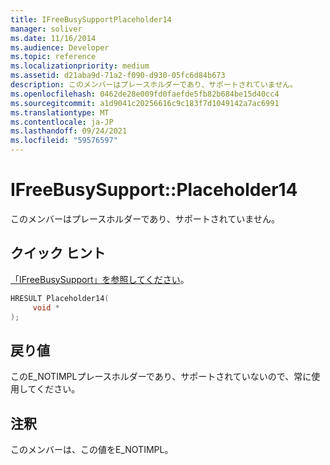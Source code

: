 ```yaml
---
title: IFreeBusySupportPlaceholder14
manager: soliver
ms.date: 11/16/2014
ms.audience: Developer
ms.topic: reference
ms.localizationpriority: medium
ms.assetid: d21aba9d-71a2-f090-d930-05fc6d84b673
description: このメンバーはプレースホルダーであり、サポートされていません。
ms.openlocfilehash: 0462de28e009fd0faefde5fb82b684be15d40cc4
ms.sourcegitcommit: a1d9041c20256616c9c183f7d1049142a7ac6991
ms.translationtype: MT
ms.contentlocale: ja-JP
ms.lasthandoff: 09/24/2021
ms.locfileid: "59576597"
---
```

# <a name="ifreebusysupportplaceholder14"></a>IFreeBusySupport::Placeholder14

このメンバーはプレースホルダーであり、サポートされていません。
  
## <a name="quick-info"></a>クイック ヒント

[「IFreeBusySupport」を参照してください](ifreebusysupport.md)。
  
```cpp
HRESULT Placeholder14( 
     void * 
);

```

## <a name="return-values"></a>戻り値

このE_NOTIMPLプレースホルダーであり、サポートされていないので、常に使用してください。
  
## <a name="remarks"></a>注釈

このメンバーは、この値をE_NOTIMPL。
  

